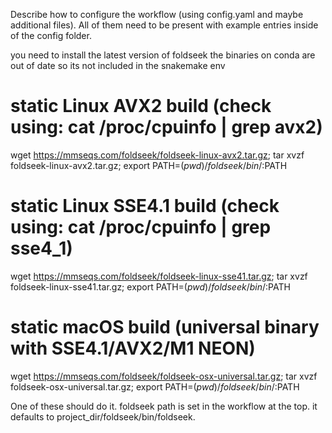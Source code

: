 Describe how to configure the workflow (using config.yaml and maybe additional files).
All of them need to be present with example entries inside of the config folder.

you need to install the latest version of foldseek
the binaries on conda are out of date so its not included in the snakemake env

# static Linux AVX2 build (check using: cat /proc/cpuinfo | grep avx2)
wget https://mmseqs.com/foldseek/foldseek-linux-avx2.tar.gz; tar xvzf foldseek-linux-avx2.tar.gz; export PATH=$(pwd)/foldseek/bin/:$PATH
# static Linux SSE4.1 build (check using: cat /proc/cpuinfo | grep sse4_1)
wget https://mmseqs.com/foldseek/foldseek-linux-sse41.tar.gz; tar xvzf foldseek-linux-sse41.tar.gz; export PATH=$(pwd)/foldseek/bin/:$PATH
# static macOS build (universal binary with SSE4.1/AVX2/M1 NEON)
wget https://mmseqs.com/foldseek/foldseek-osx-universal.tar.gz; tar xvzf foldseek-osx-universal.tar.gz; export PATH=$(pwd)/foldseek/bin/:$PATH

One of these should do it. foldseek path is set in the workflow at the top. it defaults to project_dir/foldseek/bin/foldseek.
